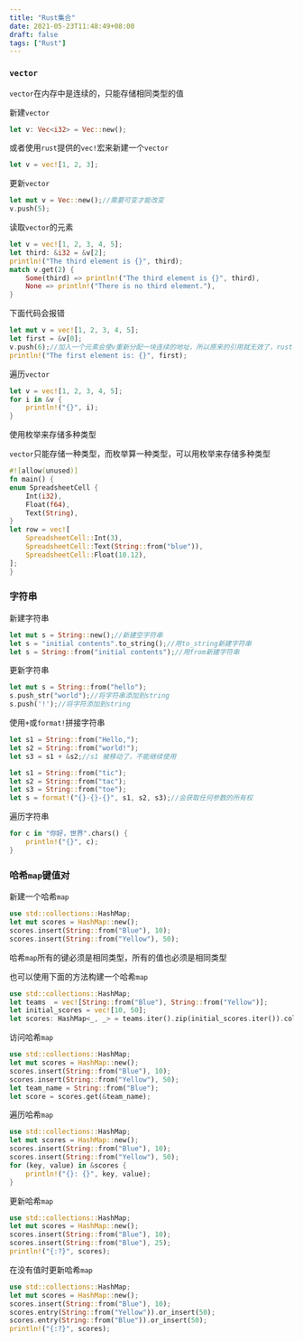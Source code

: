 ```yaml
---
title: "Rust集合"
date: 2021-05-23T11:48:49+08:00
draft: false
tags: ["Rust"]
---
```


### `vector`

`vector`在内存中是连续的，只能存储相同类型的值

新建`vector`

```rust
let v: Vec<i32> = Vec::new();
```

或者使用`rust`提供的`vec!`宏来新建一个`vector`

```rust
let v = vec![1, 2, 3];
```

更新`vector`

```rust
let mut v = Vec::new();//需要可变才能改变
v.push(5);
```

读取`vector`的元素

```rust
let v = vec![1, 2, 3, 4, 5];
let third: &i32 = &v[2];
println!("The third element is {}", third);
match v.get(2) {
    Some(third) => println!("The third element is {}", third),
    None => println!("There is no third element."),
}
```

下面代码会报错

```rust
let mut v = vec![1, 2, 3, 4, 5];
let first = &v[0];
v.push(6);//加入一个元素会使v重新分配一块连续的地址，所以原来的引用就无效了，rust不允许无效引用
println!("The first element is: {}", first);
```

遍历`vector`

```rust
let v = vec![1, 2, 3, 4, 5];
for i in &v {
    println!("{}", i);
}
```

使用枚举来存储多种类型

`vector`只能存储一种类型，而枚举算一种类型，可以用枚举来存储多种类型

```rust
#![allow(unused)]
fn main() {
enum SpreadsheetCell {
    Int(i32),
    Float(f64),
    Text(String),
}
let row = vec![
    SpreadsheetCell::Int(3),
    SpreadsheetCell::Text(String::from("blue")),
    SpreadsheetCell::Float(10.12),
];
}
```

### 字符串

新建字符串

```rust
let mut s = String::new();//新建空字符串
let s = "initial contents".to_string();//用to_string新建字符串
let s = String::from("initial contents");//用from新建字符串
```

更新字符串

```rust
let mut s = String::from("hello");
s.push_str("world");//将字符串添加到string
s.push('!');//将字符添加到string
```

使用`+`或`format!`拼接字符串

```rust
let s1 = String::from("Hello,");
let s2 = String::from("world!");
let s3 = s1 + &s2;//s1 被移动了，不能继续使用
```

```rust
let s1 = String::from("tic");
let s2 = String::from("tac");
let s3 = String::from("toe");
let s = format!("{}-{}-{}", s1, s2, s3);//会获取任何参数的所有权
```

遍历字符串

```rust
for c in "你好，世界".chars() {
	println!("{}", c);
}
```

### 哈希`map`键值对

新建一个哈希`map`

```rust
use std::collections::HashMap;
let mut scores = HashMap::new();
scores.insert(String::from("Blue"), 10);
scores.insert(String::from("Yellow"), 50);
```

哈希`map`所有的键必须是相同类型，所有的值也必须是相同类型

也可以使用下面的方法构建一个哈希`map`

```rust
use std::collections::HashMap;
let teams  = vec![String::from("Blue"), String::from("Yellow")];
let initial_scores = vec![10, 50];
let scores: HashMap<_, _> = teams.iter().zip(initial_scores.iter()).collect();
```

访问哈希`map`

```rust
use std::collections::HashMap;
let mut scores = HashMap::new();
scores.insert(String::from("Blue"), 10);
scores.insert(String::from("Yellow"), 50);
let team_name = String::from("Blue");
let score = scores.get(&team_name);
```

遍历哈希`map`

```rust
use std::collections::HashMap;
let mut scores = HashMap::new();
scores.insert(String::from("Blue"), 10);
scores.insert(String::from("Yellow"), 50);
for (key, value) in &scores {
    println!("{}: {}", key, value);
}
```

更新哈希`map`

```rust
use std::collections::HashMap;
let mut scores = HashMap::new();
scores.insert(String::from("Blue"), 10);
scores.insert(String::from("Blue"), 25);
println!("{:?}", scores);
```

在没有值时更新哈希`map`

```rust
use std::collections::HashMap;
let mut scores = HashMap::new();
scores.insert(String::from("Blue"), 10);
scores.entry(String::from("Yellow")).or_insert(50);
scores.entry(String::from("Blue")).or_insert(50);
println!("{:?}", scores);
```